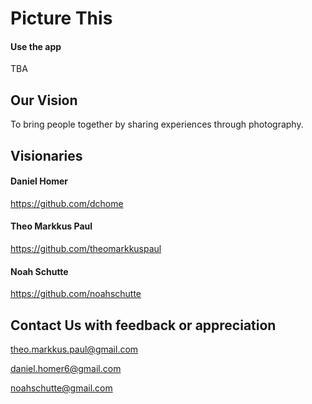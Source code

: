 # Picture This

#### Use the app
TBA

## Our Vision
To bring people together by sharing experiences through photography.

## Visionaries

#### Daniel Homer
https://github.com/dchome

#### Theo Markkus Paul
https://github.com/theomarkkuspaul

#### Noah Schutte
https://github.com/noahschutte

## Contact Us with feedback or appreciation
theo.markkus.paul@gmail.com 

daniel.homer6@gmail.com

noahschutte@gmail.com

